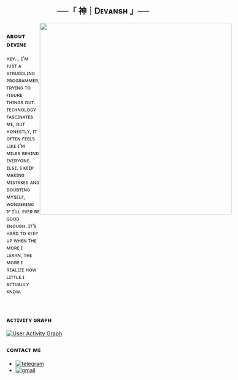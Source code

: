 <h2 align="center">
    ──「 神┊Ꭰᴇᴠᴀɴsʜ 」──
</h2>

<div style="display: flex;">
  <div style="flex: 1;">
    <h3>ᴀʙᴏᴜᴛ ᴅᴇᴠɪɴᴇ</h3>
    <p>
      ʜᴇʏ... ɪ’ᴍ ᴊᴜsᴛ ᴀ sᴛʀᴜɢɢʟɪɴɢ ᴘʀᴏɢʀᴀᴍᴍᴇʀ, ᴛʀʏɪɴɢ ᴛᴏ ғɪɢᴜʀᴇ ᴛʜɪɴɢs ᴏᴜᴛ. ᴛᴇᴄʜɴᴏʟᴏɢʏ ғᴀsᴄɪɴᴀᴛᴇs ᴍᴇ, ʙᴜᴛ ʜᴏɴᴇsᴛʟʏ, ɪᴛ ᴏғᴛᴇɴ ғᴇᴇʟs ʟɪᴋᴇ ɪ’ᴍ ᴍɪʟᴇs ʙᴇʜɪɴᴅ ᴇᴠᴇʀʏᴏɴᴇ ᴇʟsᴇ. ɪ ᴋᴇᴇᴘ ᴍᴀᴋɪɴɢ ᴍɪsᴛᴀᴋᴇs ᴀɴᴅ ᴅᴏᴜʙᴛɪɴɢ ᴍʏsᴇʟғ, ᴡᴏɴᴅᴇʀɪɴɢ ɪғ ɪ’ʟʟ ᴇᴠᴇʀ ʙᴇ ɢᴏᴏᴅ ᴇɴᴏᴜɢʜ. ɪᴛ’s ʜᴀʀᴅ ᴛᴏ ᴋᴇᴇᴘ ᴜᴘ ᴡʜᴇɴ ᴛʜᴇ ᴍᴏʀᴇ ɪ ʟᴇᴀʀɴ, ᴛʜᴇ ᴍᴏʀᴇ ɪ ʀᴇᴀʟɪᴢᴇ ʜᴏᴡ ʟɪᴛᴛʟᴇ ɪ ᴀᴄᴛᴜᴀʟʟʏ ᴋɴᴏᴡ.
    </p>
  </div>
  <div style="flex: 1;">
    <img src="https://files.catbox.moe/bgg538.jpg" width="500" alt=" ">
  </div>
</div>

<br>

### ᴀᴄᴛɪᴠɪᴛʏ ɢʀᴀᴘʜ

<a href="https://github.com/devineparadox/github-readme-activity-graph">
  <img alt="User Activity Graph" src="https://github-readme-activity-graph.vercel.app/graph/?username=devineparadox&bg_color=282828&color=ebdbb2&line=83a598&point=ffffff&hide_border=true" />
</a>



### ᴄᴏɴᴛᴀᴄᴛ ᴍᴇ

- [![telegram](https://img.shields.io/badge/DevineParadox-Telegram-blue?style=for-the-badge&logo=telegram)](https://t.me/TheHonoredSoul)
- [![gmail](https://img.shields.io/badge/devineparadox@gmail.com-Gmail-red?style=for-the-badge&logo=gmail)](mailto:devineparadox@gmail.com)

